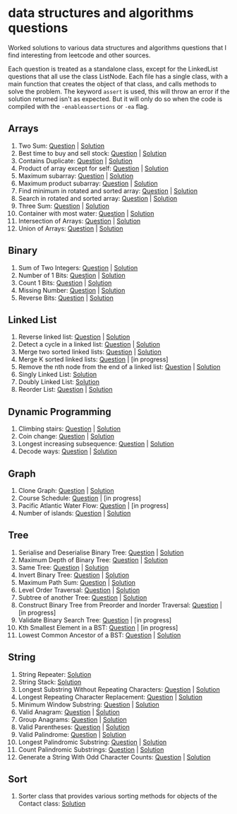 # data structures and algorithms questions
Worked solutions to various data structures and algorithms questions that I find interesting from leetcode and other sources.

Each question is treated as a standalone class, except for the LinkedList questions that all use the class ListNode.
Each file has a single class, with a main function that creates the object of that class, and calls methods to solve the problem.
The keyword `assert` is used, this will throw an error if the solution returned isn't as expected. But it will only do so when the code is compiled with the `-enableassertions` or `-ea` flag.

## Arrays
1. Two Sum:
[Question](https://leetcode.com/problems/two-sum/) | [Solution](/Arrays/01_TwoSum/TwoSum.java)
2. Best time to buy and sell stock: [Question](https://leetcode.com/problems/best-time-to-buy-and-sell-stock/) | [Solution](/Arrays/02_BestTimeToBuyAndSellStock/BestTimeToBuyAndSellStock.java)  
3. Contains Duplicate:
[Question](https://leetcode.com/problems/contains-duplicate/) | [Solution](/Arrays/03_ContainsDuplicate/ContainsDuplicate.java)
4. Product of array except for self:
[Question](https://leetcode.com/problems/product-of-array-except-self/) | [Solution](/Arrays/04_ProductOfArrayExceptSelf/ProductOfArrayExceptSelf.java)
5. Maximum subarray:
[Question](https://leetcode.com/problems/maximum-subarray/) | [Solution](/Arrays/05_MaximumSubarray/MaximumSubarray.java)
6. Maximum product subarray:
[Question](https://leetcode.com/problems/maximum-product-subarray/) | [Solution](/Arrays/06_MaximumProductSubarray/MaximumProductSubarray.java)
7. Find minimum in rotated and sorted array:
[Question](https://leetcode.com/problems/find-minimum-in-rotated-sorted-array/) | [Solution](/Arrays/07_FindMinimumInRotatedSortedArray/MinimumInRotatedSortedArray.java)
8. Search in rotated and sorted array:
[Question](https://leetcode.com/problems/search-in-rotated-sorted-array/) | [Solution](/Arrays/08_SearchInRotatedSortedArray/SearchInRotatedSortedArray.java)
9. Three Sum:
[Question](https://leetcode.com/problems/3sum/) | [Solution](/Arrays/09_ThreeSum/ThreeSum.java)
10. Container with most water:
[Question](https://leetcode.com/problems/container-with-most-water/) | [Solution](/Arrays/10_ContainerWithMostWater/ContainerWithMostWater.java)
11. Intersection of Arrays:
[Question](https://leetcode.com/problems/intersection-of-two-arrays/) | [Solution](/Arrays/11_IntersectionOfArrays/FindIntersection.java)
12. Union of Arrays:
[Question](https://www.geeksforgeeks.org/find-union-and-intersection-of-two-unsorted-arrays/) | [Solution](/Arrays/12_UnionOfArrays/FindUnion.java)

## Binary
1. Sum of Two Integers:
[Question](https://leetcode.com/problems/sum-of-two-integers/) | [Solution](/Binary/01_SumOfTwoIntegers/SumOfTwoIntegers.java)
2. Number of 1 Bits:
[Question](https://leetcode.com/problems/number-of-1-bits/) | [Solution](/Binary/02_NumberOf1Bits/NumberOf1Bits.java)
3. Count 1 Bits:
[Question](https://leetcode.com/problems/counting-bits/) | [Solution](/Binary/03_Count1Bits/Count1Bits.java)
4. Missing Number:
[Question](https://leetcode.com/problems/missing-number/) | [Solution](/Binary/04_MissingNumber/MissingNumber.java)
5. Reverse Bits:
[Question](https://leetcode.com/problems/reverse-bits/) | [Solution](/Binary/05_ReverseBits/ReverseBits.java)


## Linked List
1. Reverse linked list:
[Question](https://leetcode.com/problems/reverse-linked-list/) | [Solution](/LinkedList/01_ReverseLinkedList/ReverseLinkedList.java)
2. Detect a cycle in a linked list:
[Question](https://leetcode.com/problems/linked-list-cycle/) | [Solution](/LinkedList/02_DetectCycleLinkedList/DetectCycleLinkedList.java)
3. Merge two sorted linked lists:
[Question](https://leetcode.com/problems/merge-two-sorted-lists/) | [Solution](/LinkedList/03_MergeTwoSortedLinkedLists/MergeTwoSortedLists.java)
4. Merge K sorted linked lists:
[Question](https://leetcode.com/problems/merge-k-sorted-lists/) | [in progress]
5. Remove the nth node from the end of a linked list:
[Question](https://leetcode.com/problems/remove-nth-node-from-end-of-list/) | [Solution](/LinkedList/05_RemoveNthNodeFromEndOfLinkedList/RemoveNthNodeFromEndOfLinkedList.java)
6. Singly Linked List:
[Solution](/LinkedList/06_SinglyLinkedList/LinkedList.java)
7. Doubly Linked List:
[Solution](/LinkedList/07_DoublyLinkedList/DoublyLinkedList.java)
8. Reorder List:
[Question](https://leetcode.com/problems/reorder-list/) | [Solution](/LinkedList/08_ReorderList/ReorderList.java)

## Dynamic Programming
1. Climbing stairs:
[Question](https://leetcode.com/problems/climbing-stairs/) | [Solution](/DynamicProgramming/01_ClimbingStairs/ClimbingStairs.java)
2. Coin change:
[Question](https://leetcode.com/problems/coin-change/) | [Solution](/DynamicProgramming/02_CoinChange/CoinChange.java)
3. Longest increasing subsequence:
[Question](https://leetcode.com/problems/longest-increasing-subsequence/) | [Solution](/DynamicProgramming/03_LongestIncreasingSubsequence/LongestIncreasingSubsequence.java)
4. Decode ways:
[Question](https://leetcode.com/problems/decode-ways/) | [Solution](/DynamicProgramming/04_DecodeWays/DecodeWays.java)

## Graph
1. Clone Graph:
[Question](https://leetcode.com/problems/clone-graph/) | [Solution](/Graph/01_CloneGraph/CloneGraph.java)
2. Course Schedule:
[Question](https://leetcode.com/problems/course-schedule/) | [in progress]
3. Pacific Atlantic Water Flow:
[Question](https://leetcode.com/problems/pacific-atlantic-water-flow/) | [in progress]
4. Number of islands:
[Question](https://leetcode.com/problems/number-of-islands/) | [Solution](/Graph/04_NumberOfIslands/NumberOfIslands.java)

## Tree
1. Serialise and Deserialise Binary Tree:
[Question](https://leetcode.com/problems/serialize-and-deserialize-binary-tree/) | [Solution](/Tree/01_TreeNode/TreeNode.java)
2. Maximum Depth of Binary Tree:
[Question](https://leetcode.com/problems/maximum-depth-of-binary-tree/) | [Solution](/Tree/02_MaximumDepthOfBinaryTree/MaximumDepthOfBinaryTree.java)
3. Same Tree:
[Question](https://leetcode.com/problems/same-tree/) | [Solution](/Tree/03_SameTree/SameTree.java)
4. Invert Binary Tree:
[Question](https://leetcode.com/problems/invert-binary-tree/) | [Solution](/Tree/04_InvertBinaryTree/InvertBinaryTree.java)
5. Maximum Path Sum:
[Question](https://leetcode.com/problems/binary-tree-maximum-path-sum/) | [Solution](/Tree/05_MaximumPathSum/MaximumPathSum.java)
6. Level Order Traversal:
[Question](https://leetcode.com/problems/binary-tree-level-order-traversal/) | [Solution](/Tree/06_LevelOrderTraversal/LevelOrderTraversal.java)
7. Subtree of another Tree:
[Question](https://leetcode.com/problems/subtree-of-another-tree/) | [Solution](/Tree/07_SubtreeOfAnotherTree/SubtreeOfAnotherTree.java)
8. Construct Binary Tree from Preorder and Inorder Traversal:
[Question](https://leetcode.com/problems/construct-binary-tree-from-preorder-and-inorder-traversal/) | [in progress]
9. Validate Binary Search Tree:
[Question](https://leetcode.com/problems/validate-binary-search-tree/) | [in progress]
10. Kth Smallest Element in a BST:
[Question](https://leetcode.com/problems/kth-smallest-element-in-a-bst/) | [in progress]
11. Lowest Common Ancestor of a BST:
[Question](https://leetcode.com/problems/lowest-common-ancestor-of-a-binary-search-tree/) | [Solution](/Tree/11_LowestCommonAncestorOfBST/LowestCommonAncestorOfBST.java)


## String
1. String Repeater:
[Solution](/String/01_StringRepeater/StringRepeater.java)
2. String Stack:
[Solution](/String/02_StringStack/StringStack.java)
3. Longest Substring Without Repeating Characters:
[Question](https://leetcode.com/problems/longest-substring-without-repeating-characters/) | [Solution](/String/03_LongestSubstringWithoutRepeatingCharacters/LongestSubstringWithoutRepeatingCharacters.java)
4. Longest Repeating Character Replacement:
[Question](https://leetcode.com/problems/longest-repeating-character-replacement/) | [Solution](/String/04_LongestRepeatingCharacterReplacement/LongestRepeatingCharacterReplacement.java)
5. Minimum Window Substring:
[Question](https://leetcode.com/problems/minimum-window-substring/) | [Solution](/String/05_MinimumWindowSubstring/MinimumWindowSubstring.java)
6. Valid Anagram:
[Question](https://leetcode.com/problems/valid-anagram/) | [Solution](/String/06_ValidAnagram/ValidAnagram.java)
7. Group Anagrams:
[Question](https://leetcode.com/problems/group-anagrams/) | [Solution](/String/07_GroupAnagrams/GroupAnagrams.java)
8. Valid Parentheses:
[Question](http://leetcode.com/problems/valid-parentheses) | [Solution](/String/08_ValidParentheses/ValidParentheses.java)
9. Valid Palindrome:
[Question](http://leetcode.com/problems/valid-palindrome) | [Solution](/String/09_ValidPalindrome/ValidPalindrome.java)
10. Longest Palindromic Substring:
[Question](https://leetcode.com/problems/longest-palindromic-substring/) | [Solution](/String/10_LongestPalindromicSubstring/LongestPalindromicSubstring.java)
11. Count Palindromic Substrings:
[Question](https://leetcode.com/problems/palindromic-substrings/) | [Solution](/String/11_CountPalindromicSubstrings/CountPalindromicSubstrings.java)
12. Generate a String With Odd Character Counts:
[Question](https://leetcode.com/problems/generate-a-string-with-characters-that-have-odd-counts/) | [Solution](/String/12_GenerateStringWithOddCharacterCounts/GenerateStringWithOddCharacterCounts.java)

## Sort
1. Sorter class that provides various sorting methods for objects of the Contact class: [Solution](/Sort/01_ContactSorter/)
